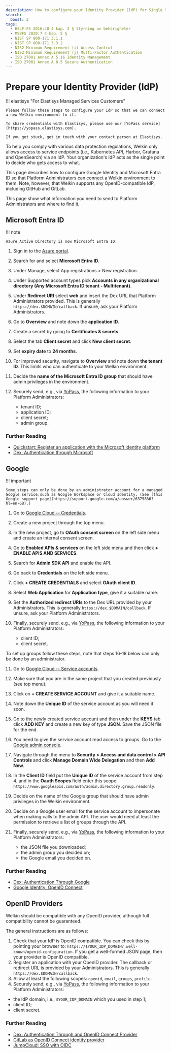 ```yaml
---
description: How to configure your Identity Provider (IdP) for Single Sign-on (SSO) use in Welkin
search:
  boost: 2
tags:
  - HSLF-FS 2016:40 4 kap. 2 § Styrning av behörigheter
  - MSBFS 2020:7 4 kap. 5 §
  - NIST SP 800-171 3.1.1
  - NIST SP 800-171 3.3.2
  - NIS2 Minimum Requirement (i) Access Control
  - NIS2 Minimum Requirement (j) Multi-Factor Authentication
  - ISO 27001 Annex A 5.16 Identity Management
  - ISO 27001 Annex A 8.5 Secure Authentication
---
```


# Prepare your Identity Provider (IdP)

!!! elastisys "For Elastisys Managed Services Customers"

    Please follow these steps to configure your IdP so that we can connect a new Welkin environment to it.

    To share credentials with Elastisys, please use our [YoPass service](https://yopass.elastisys.com).

    If you get stuck, get in touch with your contact person at Elastisys.

To help you comply with various data protection regulations, Welkin only allows access to service endpoints (i.e., Kubernetes API, Harbor, Grafana and OpenSearch) via an IdP.
Your organization's IdP acts as the single point to decide who gets access to what.

This page describes how to configure Google Identity and Microsoft Entra ID so that Platform Administrators can connect a Welkin environment to them.
Note, however, that Welkin supports any OpenID-compatible IdP, including GitHub and GitLab.

This page show what information you need to send to Platform Administrators and where to find it.

## Microsoft Entra ID

!!! note

    Azure Active Directory is now Microsoft Entra ID.

1. Sign in to the [Azure portal](https://portal.azure.com).
1. Search for and select **Microsoft Entra ID**.
1. Under Manage, select App registrations > New registration.
1. Under Supported account types pick **Accounts in any organizational directory (Any Microsoft Entra ID tenant - Multitenant)**.
1. Under **Redirect URI** select **web** and insert the Dex URL that Platform Administrators provided. This is generally `https://dex.$DOMAIN/callback`.
    If unsure, ask your Platform Administrators.
1. Go to **Overview** and note down the **application ID**.
1. Create a secret by going to **Certificates & secrets**.
1. Select the tab **Client secret** and click **New client secret**.
1. Set **expiry date** to **24 months**.
1. For improved security, navigate to **Overview** and note down **the tenant ID**. This limits who can authenticate to your Welkin environment.
1. Decide the **name of the Microsoft Entra ID group** that should have admin privileges in the environment.
1. Securely send, e.g., via [YoPass](https://yopass.elastisys.com), the following information to your Platform Administrators:
    <!-- markdownlint-enable ol-prefix -->
    <!-- markdownlint-enable list-marker-space -->

    - tenant ID;
    - application ID;
    - client secret;
    - admin group.

### Further Reading

- [Quickstart: Register an application with the Microsoft identity platform](https://learn.microsoft.com/en-us/entra/identity-platform/quickstart-register-app)
- [Dex: Authentication through Microsoft](https://dexidp.io/docs/connectors/microsoft/)

## Google

!!! important

    Some steps can only be done by an administrator account for a managed Google service,such as Google Workspace or Cloud Identity. (See [this Google support page](https://support.google.com/a/answer/6375836?hl=en-GB).)

1. Go to [Google Cloud -- Credentials](https://console.cloud.google.com/apis/credentials).
1. Create a new project through the top menu.
1. In the new project, go to **OAuth consent screen** on the left side menu and create an internal consent screen.
1. Go to **Enabled APIs & services** on the left side menu and then click **+ ENABLE APIS AND SERVICES**.
1. Search for **Admin SDK API** and enable the API.
1. Go back to **Credentials** on the left side menu.
1. Click **+ CREATE CREDENTIALS** and select **OAuth client ID**.
1. Select **Web Application** for **Application type**, give it a suitable name.
1. Set the **Authorized redirect URIs** to the Dex URL provided by your Administrators.
    This is generally `https://dex.$DOMAIN/callback`.
    If unsure, ask your Platform Administrators.
1. Finally, securely send, e.g., via [YoPass](https://yopass.elastisys.com), the following information to your Platform Administrators:

    - client ID;
    - client secret.

To set up groups follow these steps, note that steps 16-18 below can only be done by an administrator.

<!-- The sane_lists Markdown extension will make sure the list starts from 11. -->
<!-- markdownlint-disable ol-prefix -->
<!-- markdownlint-disable list-marker-space -->

11. Go to [Google Cloud -- Service accounts](https://console.cloud.google.com/iam-admin/serviceaccounts?orgonly=true).
12. Make sure that you are in the same project that you created previously (see top menu).
13. Click on **+ CREATE SERVICE ACCOUNT** and give it a suitable name.
14. Note down the **Unique ID** of the service account as you will need it soon.
15. Go to the newly created service account and then under the **KEYS** tab click **ADD KEY** and create a new key of type **JSON**. Save the JSON file for the end.
16. You need to give the service account read access to groups. Go to the [Google admin console](https://admin.google.com).
17. Navigate through the menu to **Security > Access and data control > API Controls** and click **Manage Domain Wide Delegation** and then **Add New**.
18. In the **Client ID** field put the **Unique ID** of the service account from step 4. and in the **Oauth Scopes** field enter this scope: `https://www.googleapis.com/auth/admin.directory.group.readonly`.
19. Decide on the name of the Google group that should have admin privileges in the Welkin environment.
20. Decide on a Google user email for the service account to impersonate when making calls to the admin API. The user would need at least the permission to retrieve a list of groups through the API.
21. Finally, securely send, e.g., via [YoPass](https://yopass.elastisys.com), the following information to your Platform Administrators:
    <!-- markdownlint-enable ol-prefix -->
    <!-- markdownlint-enable list-marker-space -->

    - the JSON file you downloaded;
    - the admin group you decided on;
    - the Google email you decided on.

### Further Reading

- [Dex: Authentication Through Google](https://dexidp.io/docs/connectors/google/)
- [Google Identity: OpenID Connect](https://developers.google.com/identity/openid-connect/openid-connect)

## OpenID Providers

Welkin should be compatible with any OpenID provider, although full compatibility cannot be guaranteed.

The general instructions are as follows:

1. Check that your IdP is OpenID compatible. You can check this by pointing your browser to: `https://$YOUR_IDP_DOMAIN/.well-known/openid-configuration`. If you get a well-formed JSON page, then your provider is OpenID compatible.
1. Register an application with your OpenID provider. The callback or redirect URL is provided by your Administrators.
    This is generally `https://dex.$DOMAIN/callback`.
1. Allow at least the following scopes: `openid`, `email`, `groups`, `profile`.
1. Securely send, e.g., via [YoPass](https://yopass.elastisys.com), the following information to your Platform Administrators:

- the IdP domain, i.e., `$YOUR_IDP_DOMAIN` which you used in step 1;
- client ID;
- client secret.

### Further Reading

- [Dex: Authentication Through and OpenID Connect Provider](https://dexidp.io/docs/connectors/oidc/)
- [GitLab as OpenID Connect identity provider](https://docs.gitlab.com/ee/integration/openid_connect_provider.html)
- [JumpCloud: SSO with OIDC](https://jumpcloud.com/support/sso-with-oidc)
